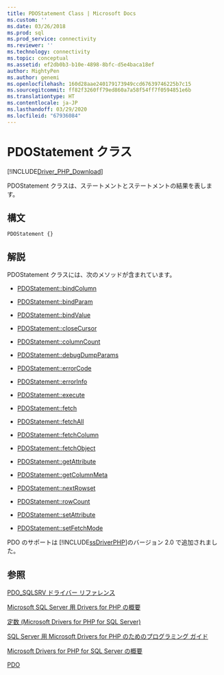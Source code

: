 ```yaml
---
title: PDOStatement Class | Microsoft Docs
ms.custom: ''
ms.date: 03/26/2018
ms.prod: sql
ms.prod_service: connectivity
ms.reviewer: ''
ms.technology: connectivity
ms.topic: conceptual
ms.assetid: ef2db0b3-b10e-4898-8bfc-d5e4baca18ef
author: MightyPen
ms.author: genemi
ms.openlocfilehash: 160d28aae240179173949ccd67639746225b7c15
ms.sourcegitcommit: ff82f3260ff79ed860a7a58f54ff7f0594851e6b
ms.translationtype: HT
ms.contentlocale: ja-JP
ms.lasthandoff: 03/29/2020
ms.locfileid: "67936084"
---
```

# <a name="pdostatement-class"></a>PDOStatement クラス
[!INCLUDE[Driver_PHP_Download](../../includes/driver_php_download.md)]

PDOStatement クラスは、ステートメントとステートメントの結果を表します。  
  
## <a name="syntax"></a>構文  
  
```  
PDOStatement {}  
```  
  
## <a name="remarks"></a>解説  
PDOStatement クラスには、次のメソッドが含まれています。  
  
-   [PDOStatement::bindColumn](../../connect/php/pdostatement-bindcolumn.md)  
  
-   [PDOStatement::bindParam](../../connect/php/pdostatement-bindparam.md)  
  
-   [PDOStatement::bindValue](../../connect/php/pdostatement-bindvalue.md)  
  
-   [PDOStatement::closeCursor](../../connect/php/pdostatement-closecursor.md)  
  
-   [PDOStatement::columnCount](../../connect/php/pdostatement-columncount.md)  
  
-   [PDOStatement::debugDumpParams](../../connect/php/pdostatement-debugdumpparams.md)  
  
-   [PDOStatement::errorCode](../../connect/php/pdostatement-errorcode.md)  
  
-   [PDOStatement::errorInfo](../../connect/php/pdostatement-errorinfo.md)  
  
-   [PDOStatement::execute](../../connect/php/pdostatement-execute.md)  
  
-   [PDOStatement::fetch](../../connect/php/pdostatement-fetch.md)  
  
-   [PDOStatement::fetchAll](../../connect/php/pdostatement-fetchall.md)  
  
-   [PDOStatement::fetchColumn](../../connect/php/pdostatement-fetchcolumn.md)  
  
-   [PDOStatement::fetchObject](../../connect/php/pdostatement-fetchobject.md)  
  
-   [PDOStatement::getAttribute](../../connect/php/pdostatement-getattribute.md)  
  
-   [PDOStatement::getColumnMeta](../../connect/php/pdostatement-getcolumnmeta.md)  
  
-   [PDOStatement::nextRowset](../../connect/php/pdostatement-nextrowset.md)  
  
-   [PDOStatement::rowCount](../../connect/php/pdostatement-rowcount.md)  
  
-   [PDOStatement::setAttribute](../../connect/php/pdostatement-setattribute.md)  
  
-   [PDOStatement::setFetchMode](../../connect/php/pdostatement-setfetchmode.md)  
  
PDO のサポートは [!INCLUDE[ssDriverPHP](../../includes/ssdriverphp_md.md)]のバージョン 2.0 で追加されました。  
  
## <a name="see-also"></a>参照  
[PDO_SQLSRV ドライバー リファレンス](../../connect/php/pdo-sqlsrv-driver-reference.md) 

[Microsoft SQL Server 用 Drivers for PHP の概要](../../connect/php/overview-of-the-php-sql-driver.md)

[定数 &#40;Microsoft Drivers for PHP for SQL Server&#41;](../../connect/php/constants-microsoft-drivers-for-php-for-sql-server.md)

[SQL Server 用 Microsoft Drivers for PHP のためのプログラミング ガイド](../../connect/php/programming-guide-for-php-sql-driver.md)

[Microsoft Drivers for PHP for SQL Server の概要](../../connect/php/getting-started-with-the-php-sql-driver.md)

[PDO](https://php.net/manual/book.pdo.php)  
  
